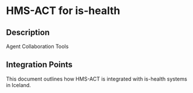 # HMS-ACT for is-health

## Description

Agent Collaboration Tools

## Integration Points

This document outlines how HMS-ACT is integrated with is-health systems in Iceland.
